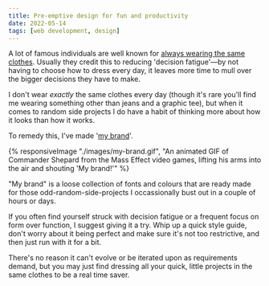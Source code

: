 ```yaml
---
title: Pre-emptive design for fun and productivity
date: 2022-05-14
tags: [web development, design]
---
```


A lot of famous individuals are well known for [always wearing the same clothes](https://edition.cnn.com/2015/10/09/world/gallery/decision-fatigue-same-clothes/index.html). Usually they credit this to reducing 'decision fatigue'—by not having to choose how to dress every day, it leaves more time to mull over the bigger decisions they have to make.

I don't wear _exactly_ the same clothes every day (though it's rare you'll find me wearing something other than jeans and a graphic tee), but when it comes to random side projects I do have a habit of thinking more about how it looks than how it works.

To remedy this, I've made '[my brand](/brand)'.

{% responsiveImage "./images/my-brand.gif", "An animated GIF of Commander Shepard from the Mass Effect video games, lifting his arms into the air and shouting 'My brand!'" %}

"My brand" is a loose collection of fonts and colours that are ready made for those odd-random-side-projects I occassionally bust out in a couple of hours or days.

If you often find yourself struck with decision fatigue or a frequent focus on form over function, I suggest giving it a try. Whip up a quick style guide, don't worry about it being perfect and make sure it's not too restrictive, and then just run with it for a bit.

There's no reason it can't evolve or be iterated upon as requirements demand, but you may just find dressing all your quick, little projects in the same clothes to be a real time saver.
